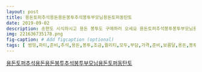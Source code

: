 ```yaml
---
layout: post
title: 용돈토퍼추석용돈용돈봉투추석봉투부모님용돈토퍼동탄토 
date: 2019-09-02
description: 송편도 시식하시고 용돈 봉투도 구매하러 오세요 용돈토퍼추석봉투봉투부모님용돈추석동탄토퍼광교토퍼영통토퍼토퍼판교토퍼용인토퍼동탄신도시동투맘동탄맘수원맘병점맘썸띵파티떡부자
img: 221636735178.png
fig-caption: # Add figcaption (optional)
tags: [ 썸띵,파티,준비,추석,용돈,봉투,조금,퀄리티,모두,부담,가격,준비,보름달,용돈,봉투,사랑,봉투,가격,각각,이상,구매,시엔,천원,할인,택배,직배,송료,병점,부자,판매,예정,송편,시식,용돈,봉투,구매,봉투,부모님,용돈,추석,탄토,교토,영통,토퍼,토퍼,판교,토퍼,용인,토퍼,동탄신도시,투맘,수원,병점,썸띵,파티,부자 ]
---
```

[용돈토퍼추석용돈용돈봉투추석봉투부모님용돈토퍼동탄토 ](https://blog.naver.com/somepy?Redirect=Log&logNo=221636735178)
